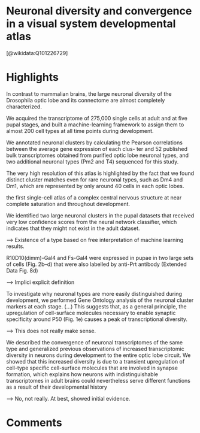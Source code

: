 
Neuronal diversity and convergence in a visual system developmental atlas
=========================================================================
  
  [@wikidata:Q101226729]  

# Highlights
In contrast to mammalian brains, the large neuronal diversity of the Drosophila optic lobe and its connectome are almost completely characterized.

We acquired the transcriptome of 275,000 single cells at adult and at five pupal stages, and built a machine-learning framework to assign them to almost 200 cell types at all time points during development.

We annotated neuronal clusters by calculating the Pearson correlations between the average gene expression of each clus- ter and 52 published bulk transcriptomes obtained from purified optic lobe neuronal types, and two additional neuronal types (Pm2 and T4) sequenced for this study.

The very high resolution of this atlas is highlighted by the fact that we found distinct cluster matches even for rare neuronal types, such as Dm4 and Dm1, which are represented by only around 40 cells in each optic lobes.

the first single-cell atlas of a complex central nervous structure at near complete saturation and throughout development. 

We identified two large neuronal clusters in the pupal datasets that received very low confidence scores from the neural network
classifier, which indicates that they might not exist in the adult dataset.

--> Existence of a type based on free interpretation of machine learning results.

 R10D10(dimm)-Gal4 and Fs-Gal4 were expressed in pupae in two large sets of cells (Fig. 2b–d) that were also labelled by anti-Prt antibody (Extended Data Fig. 8d)

--> Implici explicit definition

To investigate why neuronal types are more easily distinguished during development, we performed Gene Ontology analysis of the neuronal cluster markers at each stage. (...) This suggests that, as a general principle, the upregulation of cell-surface molecules necessary to enable synaptic specificity around P50 (Fig. 1e) causes a peak of transcriptional diversity.

--> This does not really make sense.

We described the convergence of neuronal transcriptomes of the same type and generalized previous observations of increased transcriptomic diversity in neurons during development to the entire optic lobe circuit. We showed that this increased diversity is due to a transient upregulation of cell-type specific cell-surface molecules that are involved in synapse formation, which explains how neurons with indistinguishable transcriptomes in adult brains could nevertheless serve different functions as a result of their developmental history

--> No, not really. At best, showed initial evidence.

# Comments
